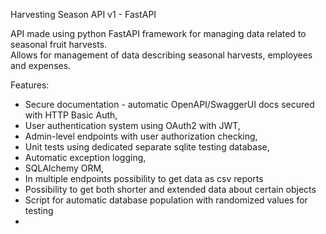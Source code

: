 Harvesting Season API v1 - FastAPI

API made using python FastAPI framework for managing data related to seasonal fruit harvests. <br />
Allows for management of data describing seasonal harvests, employees and expenses.

Features: <br/>
* Secure documentation - automatic OpenAPI/SwaggerUI docs secured with HTTP Basic Auth,
* User authentication system using OAuth2 with JWT,
* Admin-level endpoints with user authorization checking,
* Unit tests using dedicated separate sqlite testing database,
* Automatic exception logging,
* SQLAlchemy ORM,
* In multiple endpoints possibility to get data as csv reports
* Possibility to get both shorter and extended data about certain objects
* Script for automatic database population with randomized values for testing
* 
